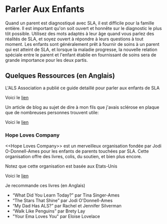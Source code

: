 # Parler Aux Enfants

Quand un parent est diagnostiqué avec SLA, il est difficile pour la famille entière.
Il est important qu'on soit ouvert et honnête sur le diagnostic le plus tôt possible.
Utilisez des mots adaptés à leur âge quand vous parlez des réalités de SLA, et soyez
ouvert à répondre à leurs questions à tout moment. Les enfants sont généralement prêt à fournir de soins à un parent qui est atteint de SLA, et lorsque la maladie progresse, la nouvelle relation spéciale entre le parent et l'enfant établie en fournissant
de soins sera de grande importance pour les deux partis.

## Quelques Ressources (en Anglais)

L'ALS Association a publié ce guide detaillé pour parler aux enfants de SLA

Voici le [lien](https://graphics.jsonline.com/jsi_news/documents/caregivers_als.pdf)

Un article de blog au sujet de dire à mon fils que j'avais sclérose en plaque que de nombreuses personnes trouvent utile:

Voici le [lien](https://glupavomomiche.wordpress.com/2012/03/10/the-three-letters/)

### Hope Loves Company

\<\<Hope Loves Company\>\> est un merveilleux organisation fondée par Jodi O-Donnell-Ames
pour les enfants de parents touchées par SLA. Cette organisation offre des livres, colis,
du soutien, et bien plus encore.

Notez que cette organisation est basée aux Etats-Unis

Voici le [lien](https://www.hopelovescompany.org/)

Je recommande ces livres (en Anglais)

* “What Did You Learn Today?” par Tina Singer-Ames
* “The Stars That Shine” par Jodi O'Donnell-Ames
* “My Dad Has ALS?” par Rachel et Jennifer Silverman
* “Walk Like Penguins” par Brety Lay
* "Your Ema Loves You" par Eloise Lovelace
